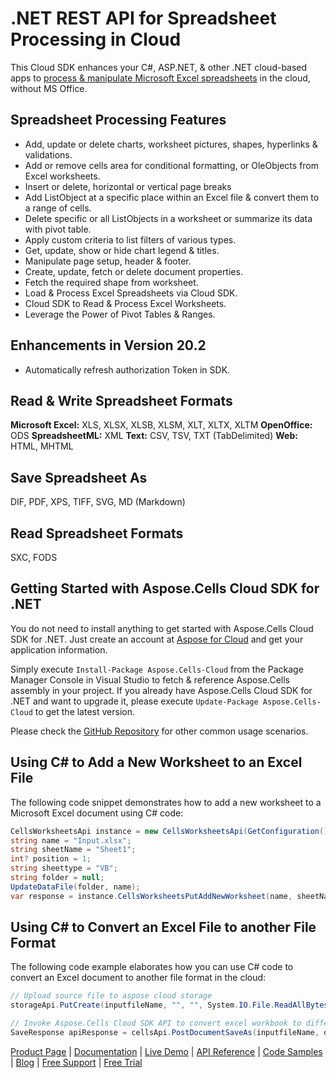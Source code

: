 # .NET REST API for Spreadsheet Processing in Cloud

This Cloud SDK enhances your C#, ASP.NET, & other .NET cloud-based apps to [process & manipulate Microsoft Excel spreadsheets](https://products.aspose.cloud/cells/net) in the cloud, without MS Office.

## Spreadsheet Processing Features

- Add, update or delete charts, worksheet pictures, shapes, hyperlinks & validations.
- Add or remove cells area for conditional formatting, or OleObjects from Excel worksheets.
- Insert or delete, horizontal or vertical page breaks
- Add ListObject at a specific place within an Excel file & convert them to a range of cells.
- Delete specific or all ListObjects in a worksheet or summarize its data with pivot table.
- Apply custom criteria to list filters of various types.
- Get, update, show or hide chart legend & titles.
- Manipulate page setup, header & footer.
- Create, update, fetch or delete document properties.
- Fetch the required shape from worksheet.
- Load & Process Excel Spreadsheets via Cloud SDK.
- Cloud SDK to Read & Process Excel Worksheets.
- Leverage the Power of Pivot Tables & Ranges.

## Enhancements in Version 20.2

- Automatically refresh authorization Token in SDK.

## Read & Write Spreadsheet Formats

**Microsoft Excel:** XLS, XLSX, XLSB, XLSM, XLT, XLTX, XLTM
**OpenOffice:** ODS
**SpreadsheetML:** XML
**Text:** CSV, TSV, TXT (TabDelimited)
**Web:** HTML, MHTML

## Save Spreadsheet As

DIF, PDF, XPS, TIFF, SVG, MD (Markdown)

## Read Spreadsheet Formats

SXC, FODS

## Getting Started with Aspose.Cells Cloud SDK for .NET

You do not need to install anything to get started with Aspose.Cells Cloud SDK for .NET. Just create an account at [Aspose for Cloud](https://dashboard.aspose.cloud/#/apps) and get your application information.

Simply execute `Install-Package Aspose.Cells-Cloud` from the Package Manager Console in Visual Studio to fetch & reference Aspose.Cells assembly in your project. If you already have Aspose.Cells Cloud SDK for .NET and want to upgrade it, please execute `Update-Package Aspose.Cells-Cloud` to get the latest version.

Please check the [GitHub Repository](https://github.com/aspose-cells-cloud/aspose-cells-cloud-dotnet) for other common usage scenarios.

## Using C# to Add a New Worksheet to an Excel File

The following code snippet demonstrates how to add a new worksheet to a Microsoft Excel document using C# code:

```csharp
CellsWorksheetsApi instance = new CellsWorksheetsApi(GetConfiguration());
string name = "Input.xlsx";
string sheetName = "Sheet1";
int? position = 1;
string sheettype = "VB";
string folder = null;
UpdateDataFile(folder, name);
var response = instance.CellsWorksheetsPutAddNewWorksheet(name, sheetName, position, sheettype, folder);
```

## Using C# to Convert an Excel File to another File Format

The following code example elaborates how you can use C# code to convert an Excel document to another file format in the cloud:

```csharp
// Upload source file to aspose cloud storage
storageApi.PutCreate(inputfileName, "", "", System.IO.File.ReadAllBytes(Common.GetDataDir() + inputfileName));

// Invoke Aspose.Cells Cloud SDK API to convert excel workbook to different format
SaveResponse apiResponse = cellsApi.PostDocumentSaveAs(inputfileName, outputFileName, isAutoFitRows, isAutoFitColumns, storage, folder, body);
```

[Product Page](https://products.aspose.cloud/cells/net) | [Documentation](https://docs.aspose.cloud/display/cellscloud/Home) | [Live Demo](https://products.aspose.app/words/family) | [API Reference](https://apireference.aspose.cloud/cells/) | [Code Samples](https://github.com/aspose-cells-cloud/aspose-cells-cloud-dotnet) | [Blog](https://blog.aspose.cloud/category/cells/) | [Free Support](https://forum.aspose.cloud/c/cells) | [Free Trial](https://dashboard.aspose.cloud/#/apps)
